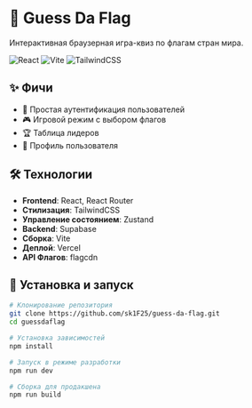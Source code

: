 # 🚩 Guess Da Flag

Интерактивная браузерная игра-квиз по флагам стран мира.

![React](https://img.shields.io/badge/React-19.0.0-blue)
![Vite](https://img.shields.io/badge/Vite-6.2.0-purple)
![TailwindCSS](https://img.shields.io/badge/TailwindCSS-4.0.9-teal)

## ✨ Фичи

- 🔐 Простая аутентификация пользователей
- 🎮 Игровой режим с выбором флагов
- 🏆 Таблица лидеров
- 👤 Профиль пользователя

## 🛠️ Технологии

- **Frontend**: React, React Router
- **Стилизация**: TailwindCSS
- **Управление состоянием**: Zustand
- **Backend**: Supabase
- **Сборка**: Vite
- **Деплой**: Vercel
- **API Флагов**: flagcdn

## 🚀 Установка и запуск

```bash
# Клонирование репозитория
git clone https://github.com/sk1F25/guess-da-flag.git
cd guessdaflag

# Установка зависимостей
npm install

# Запуск в режиме разработки
npm run dev

# Сборка для продакшена
npm run build
```
